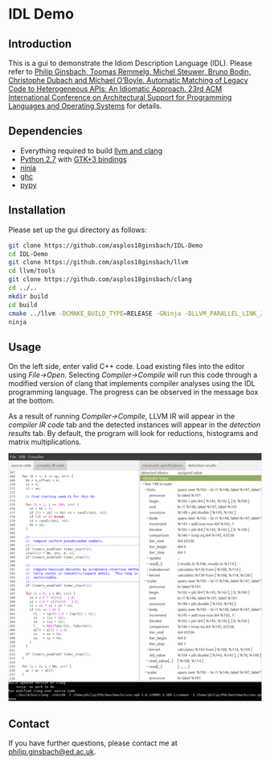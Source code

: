 # IDL Demo

## Introduction

This is a gui to demonstrate the Idiom Description Language (IDL). Please refer to [Philip Ginsbach, Toomas Remmelg, Michel Steuwer, Bruno Bodin, Christophe Dubach and Michael O’Boyle. Automatic Matching of Legacy Code to Heterogeneous APIs: An Idiomatic Approach. 23rd ACM International Conference on Architectural Support for Programming Languages and Operating Systems](https://www.asplos2018.org/program/) for details.

## Dependencies

* Everything required to build [llvm and clang](https://llvm.org/docs/GettingStarted.html#software)
* [Python 2.7](https://www.python.org) with [GTK+3 bindings](http://python-gtk-3-tutorial.readthedocs.io/en/latest/install.html)
* [ninja](https://ninja-build.org)
* [ghc](https://www.haskell.org/ghc)
* [pypy](https://pypy.org)

## Installation

Please set up the gui directory as follows:

```sh
git clone https://github.com/asplos18ginsbach/IDL-Demo
cd IDL-Demo
git clone https://github.com/asplos18ginsbach/llvm
cd llvm/tools
git clone https://github.com/asplos18ginsbach/clang
cd ../..
mkdir build
cd build
cmake ../llvm -DCMAKE_BUILD_TYPE=RELEASE -GNinja -DLLVM_PARALLEL_LINK_JOBS=1
ninja
```

## Usage

On the left side, enter valid C++ code. Load existing files into the editor using _File->Open_.
Selecting _Compiler->Compile_ will run this code through a modified version of clang that implements compiler analyses using the IDL programming language.
The progress can be observed in the message box at the bottom.

As a result of running _Compiler->Compile_, LLVM IR will appear in the _compiler IR code_ tab and the detected instances will appear in the _detection results_ tab.
By default, the program will look for reductions, histograms and matrix multiplications.

![Screenshot of IDL GUI](https://github.com/asplos18ginsbach/IDL-Demo/raw/master/idl_gui_screenshot.png?raw=true "IDL GUI")

## Contact

If you have further questions, please contact me at philip.ginsbach@ed.ac.uk.

